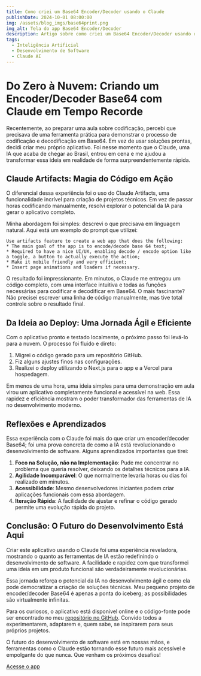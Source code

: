 ```yaml
---
title: Como criei um Base64 Encoder/Decoder usando o Claude
publishDate: 2024-10-01 08:00:00
img: /assets/blog_imgs/base64print.png
img_alt: Tela do app Base64 Encoder/Decoder
description: Artigo sobre como criei um Base64 Encoder/Decoder usando o Claude AI.
tags:
  - Inteligência Artificial
  - Desenvolvimento de Software
  - Claude AI
---
```


# Do Zero à Nuvem: Criando um Encoder/Decoder Base64 com Claude em Tempo Recorde

Recentemente, ao preparar uma aula sobre codificação, percebi que precisava de uma ferramenta prática para demonstrar o processo de codificação e decodificação em Base64. Em vez de usar soluções prontas, decidi criar meu próprio aplicativo. Foi nesse momento que o Claude, uma IA que acaba de chegar ao Brasil, entrou em cena e me ajudou a transformar essa ideia em realidade de forma surpreendentemente rápida.

## Claude Artifacts: Magia do Código em Ação

O diferencial dessa experiência foi o uso do Claude Artifacts, uma funcionalidade incrível para criação de projetos técnicos. Em vez de passar horas codificando manualmente, resolvi explorar o potencial da IA para gerar o aplicativo completo.

Minha abordagem foi simples: descrevi o que precisava em linguagem natural. Aqui está um exemplo do prompt que utilizei:

```plaintext
Use artifacts feature to create a web app that does the following:
* The main goal of the app is to encode/decode base 64 text;
* Required to have a nice UI/UX, enabling decode / encode option like a toggle, a button to actually execute the action;
* Make it mobile friendly and very efficient;
* Insert page animations and loaders if necessary.
```

O resultado foi impressionante. Em minutos, o Claude me entregou um código completo, com uma interface intuitiva e todas as funções necessárias para codificar e decodificar em Base64. O mais fascinante? Não precisei escrever uma linha de código manualmente, mas tive total controle sobre o resultado final.

## Da Ideia ao Deploy: Uma Jornada Ágil e Eficiente

Com o aplicativo pronto e testado localmente, o próximo passo foi levá-lo para a nuvem. O processo foi fluido e direto:

1. Migrei o código gerado para um repositório GitHub.
2. Fiz alguns ajustes finos nas configurações.
3. Realizei o deploy utilizando o Next.js para o app e a Vercel para hospedagem.

Em menos de uma hora, uma ideia simples para uma demonstração em aula virou um aplicativo completamente funcional e acessível na web. Essa rapidez e eficiência mostram o poder transformador das ferramentas de IA no desenvolvimento moderno.

## Reflexões e Aprendizados

Essa experiência com o Claude foi mais do que criar um encoder/decoder Base64; foi uma prova concreta de como a IA está revolucionando o desenvolvimento de software. Alguns aprendizados importantes que tirei:

1. **Foco na Solução, não na Implementação**: Pude me concentrar no problema que queria resolver, deixando os detalhes técnicos para a IA.
2. **Agilidade Incomparável**: O que normalmente levaria horas ou dias foi realizado em minutos.
3. **Acessibilidade**: Mesmo desenvolvedores iniciantes podem criar aplicações funcionais com essa abordagem.
4. **Iteração Rápida**: A facilidade de ajustar e refinar o código gerado permite uma evolução rápida do projeto.

## Conclusão: O Futuro do Desenvolvimento Está Aqui

Criar este aplicativo usando o Claude foi uma experiência reveladora, mostrando o quanto as ferramentas de IA estão redefinindo o desenvolvimento de software. A facilidade e rapidez com que transformei uma ideia em um produto funcional são verdadeiramente revolucionárias.

Essa jornada reforça o potencial da IA no desenvolvimento ágil e como ela pode democratizar a criação de soluções técnicas. Meu pequeno projeto de encoder/decoder Base64 é apenas a ponta do iceberg; as possibilidades são virtualmente infinitas.

Para os curiosos, o aplicativo está disponível online e o código-fonte pode ser encontrado no meu [repositório no GitHub](https://github.com/idcesares/Base64-Encoder-Decoder). Convido todos a experimentarem, adaptarem e, quem sabe, se inspirarem para seus próprios projetos.

O futuro do desenvolvimento de software está em nossas mãos, e ferramentas como o Claude estão tornando esse futuro mais acessível e empolgante do que nunca. Que venham os próximos desafios!

<a href="https://base64.dcesares.dev" target="_blank" class="button-post">Acesse o app</a>